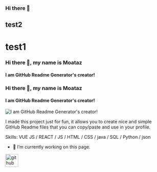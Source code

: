 ### Hi there 👋
## test2
# test1
### Hi there 👋, my name is Moataz
#### I am GitHub Readme Generator's creator!
### Hi there 👋, my name is Moataz
#### I am GitHub Readme Generator's creator!
![I am GitHub Readme Generator's creator!](https://scontent-hbe1-2.cdninstagram.com/v/t51.2885-19/392930496_3573818402938139_7111301939179609835_n.jpg?stp=dst-jpg_s320x320&_nc_ht=scontent-hbe1-2.cdninstagram.com&_nc_cat=111&_nc_ohc=aoJqtaWMzU4Ab4y1VUL&edm=AOQ1c0wBAAAA&ccb=7-5&oh=00_AfBuPEMF9uBERetyLWY4sLZI5-BLdWaSXLU4co1e7w6dDg&oe=66288B91&_nc_sid=8b3546)

I made this project just for fun, it allows you to create nice and simple GitHub Readme files that you can copy/paste and use in your profile.

Skills: VUE JS / REACT / JS / HTML / CSS / java / SQL / Python / json

- 🔭 I’m currently working on this page. 


[<img src='https://cdn.jsdelivr.net/npm/simple-icons@3.0.1/icons/github.svg' alt='github' height='40'>](https://github.com/github.com/Moataz899)  






